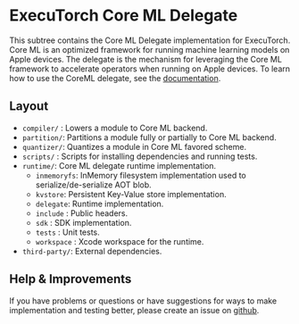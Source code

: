 # ExecuTorch Core ML Delegate

This subtree contains the Core ML Delegate implementation for ExecuTorch.
Core ML is an optimized framework for running machine learning models on Apple devices. The delegate is the mechanism for leveraging the Core ML framework to accelerate operators when running on Apple devices.  To learn how to use the CoreML delegate, see the [documentation](https://github.com/pytorch/executorch/blob/release/0.6/docs/source/backends-coreml.md). 

## Layout
- `compiler/` : Lowers a module to Core ML backend.
- `partition/`: Partitions a module fully or partially to Core ML backend.
- `quantizer/`: Quantizes a module in Core ML favored scheme.
- `scripts/` : Scripts for installing dependencies and running tests.
- `runtime/`: Core ML delegate runtime implementation.
    - `inmemoryfs`: InMemory filesystem implementation used to serialize/de-serialize AOT blob.
    - `kvstore`: Persistent Key-Value store implementation.
    - `delegate`: Runtime implementation.
    - `include` : Public headers.
    - `sdk` : SDK implementation.
    - `tests` :  Unit tests.
    - `workspace` : Xcode workspace for the runtime.
- `third-party/`: External dependencies.

## Help & Improvements
If you have problems or questions or have suggestions for ways to make
implementation and testing better, please create an issue on [github](https://www.github.com/pytorch/executorch/issues).
